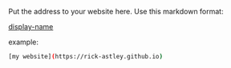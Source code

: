 Put the address to your website here. Use this markdown format:


[display-name](https://Darkside224.github.io)


example:
```bash
[my website](https://rick-astley.github.io)
```